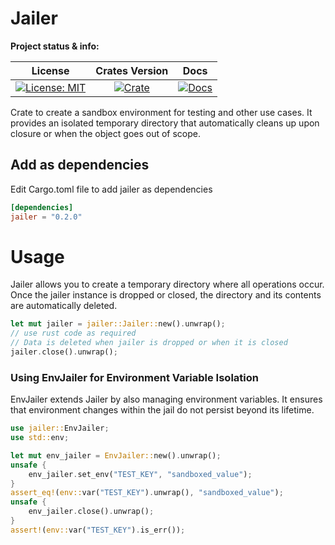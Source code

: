 # Jailer

**Project status & info:**

|                    License                     |              Crates Version               |                 Docs                 |
| :--------------------------------------------: | :---------------------------------------: | :----------------------------------: |
| [![License: MIT][license_badge]][license_link] | [![Crate][cratesio_badge]][cratesio_link] | [![Docs][docsrs_badge]][docsrs_link] |

Crate to create a sandbox environment for testing and other use cases. It provides an isolated temporary directory that automatically cleans up upon closure or when the object goes out of scope.


## Add as dependencies

Edit Cargo.toml file to add jailer as dependencies

```toml
[dependencies]
jailer = "0.2.0"
```

# Usage

Jailer allows you to create a temporary directory where all operations occur. Once the jailer instance is dropped or closed, the directory and its contents are automatically deleted.

```rust
let mut jailer = jailer::Jailer::new().unwrap();
// use rust code as required
// Data is deleted when jailer is dropped or when it is closed
jailer.close().unwrap();
```

### Using EnvJailer for Environment Variable Isolation

EnvJailer extends Jailer by also managing environment variables. It ensures that environment changes within the jail do not persist beyond its lifetime.
```rust
use jailer::EnvJailer;
use std::env;

let mut env_jailer = EnvJailer::new().unwrap();
unsafe {
    env_jailer.set_env("TEST_KEY", "sandboxed_value");
}
assert_eq!(env::var("TEST_KEY").unwrap(), "sandboxed_value");
unsafe {
    env_jailer.close().unwrap();
}
assert!(env::var("TEST_KEY").is_err());
```

[license_badge]: https://img.shields.io/github/license/iamsauravsharma/jailer.svg?style=for-the-badge
[license_link]: LICENSE
[cratesio_badge]: https://img.shields.io/crates/v/jailer.svg?style=for-the-badge
[cratesio_link]: https://crates.io/crates/jailer
[docsrs_badge]: https://img.shields.io/docsrs/jailer/latest?style=for-the-badge
[docsrs_link]: https://docs.rs/jailer
